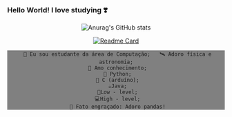 ### Hello World! I love studying ❣️

<!--
**JuJubali/JuJubali** is a ✨ _special_ ✨ repository because its `README.md` (this file) appears on your GitHub profile.

Here are some ideas to get you started:

-->
<div align="center">

 ![Anurag's GitHub stats](https://github-readme-stats.vercel.app/api?username=Jujubali&theme=dark&show_icons=true)
 
  [![Readme Card](https://github-readme-stats.vercel.app/api/pin/?username=JuJubali&repo=Mathlove)](https://github.com/JuJubali/Mathlove)
 
   <div align="center" style="background: #808080;"> 

     🔭 Eu sou estudante da área de Computação;   🛰️ Adoro física e astronomia;
     💓 Amo conhecimento;
     🐍 Python;
     🤖 C (arduíno);
     ☕Java;
     🤖Low - level;
     💻High - level;
     🐼 Fato engraçado: Adoro pandas!
  </div>
 
</div>
                       
